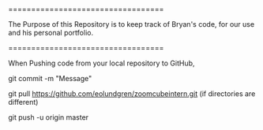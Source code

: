 ==================================

The Purpose of this Repository is to keep track of Bryan's code, for our use and his personal portfolio.

==================================

When Pushing code from your local repository to GitHub, 

git commit -m "Message"

git pull https://github.com/eolundgren/zoomcubeintern.git (if directories are different)

git push -u origin master


